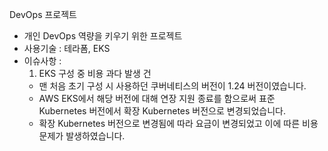 DevOps 프로젝트
- 개인 DevOps 역량을 키우기 위한 프로젝트
- 사용기술 : 테라폼, EKS
- 이슈사항 :
  1. EKS 구성 중 비용 과다 발생 건
    - 맨 처음 초기 구성 시 사용하던 쿠버네티스의 버전이 1.24 버전이였습니다.
    - AWS EKS에서 해당 버전에 대해 연장 지원 종료를 함으로써 표준 Kubernetes 버전에서 확장 Kubernetes 버전으로 변경되었습니다.
    - 확장 Kubernetes 버전으로 변경됨에 따라 요금이 변경되었고 이에 따른 비용 문제가 발생하였습니다.

